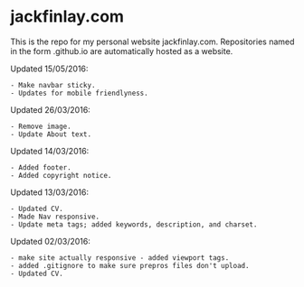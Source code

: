 # jackfinlay.com
 This is the repo for my personal website jackfinlay.com. Repositories named in the form <username>.github.io are automatically hosted as a website.
 
 Updated 15/05/2016:

 	- Make navbar sticky.
 	- Updates for mobile friendlyness.

 Updated 26/03/2016:

 	- Remove image.
 	- Update About text.

 Updated 14/03/2016:

 	- Added footer.
 	- Added copyright notice.

 Updated 13/03/2016:

 	- Updated CV.
 	- Made Nav responsive.
 	- Update meta tags; added keywords, description, and charset.

 Updated 02/03/2016:

 	- make site actually responsive - added viewport tags.
 	- added .gitignore to make sure prepros files don't upload.
 	- Updated CV.
